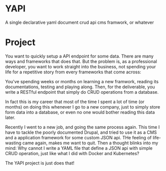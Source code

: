 # YAPI
A single declarative yaml document crud api cms framwork, or whatever

# Project
You want to quickly setup a API endpoint for some data. There are many ways and frameworks that does that. But the problem is, as a professional developer, you want to work straight into the business, not spending your life for a repetitive story from every frameworks that come across:

You've spending weeks or months on learning a new framwork, reading its documentations, testing and playing along. Then, for the deliverable, you write a RESTful endpoint that simply do CRUD operations from a database.

In fact this is my career that most of the time I spent a lot of time (or months) on doing this whenever I go to a new company, just to simply store form data into a database, or even no one would bother reading this data later.

Recently I went to a new job, and going the same process again. This time I have to tackle the poorly documented Drupal, and tried to use it as a CMS and a application framework for some custom JSON api. THe feeling of life-wasting came again, makes me want to quit. Then a thought blinks into my mind: Why cannot I write a YAML file that define a JSON api with simple CRUD operation, just like what I did with Docker and Kubernetes?

The YAPI project is just does that!